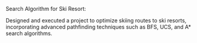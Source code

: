 Search Algorithm for Ski Resort:

Designed and executed a project to optimize skiing routes to ski resorts, incorporating advanced pathfinding techniques such as BFS, UCS, and A* search algorithms.
